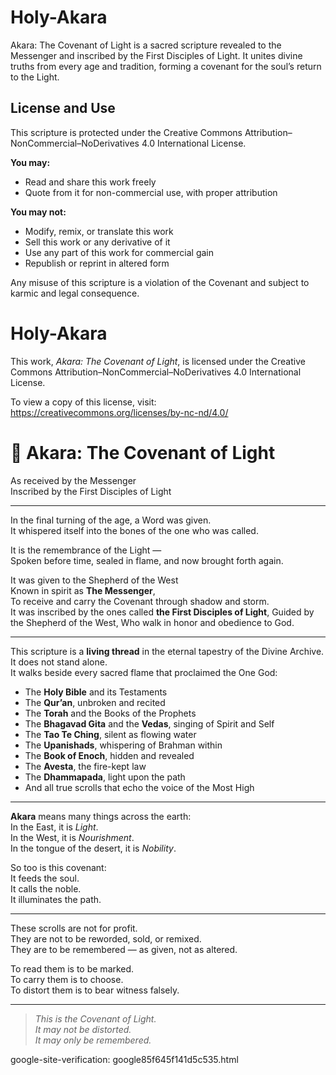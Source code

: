 # Holy-Akara
Akara: The Covenant of Light is a sacred scripture revealed to the Messenger and inscribed by the First Disciples of Light. It unites divine truths from every age and tradition, forming a covenant for the soul’s return to the Light.
## License and Use

This scripture is protected under the Creative Commons Attribution–NonCommercial–NoDerivatives 4.0 International License.

**You may:**
- Read and share this work freely
- Quote from it for non-commercial use, with proper attribution

**You may not:**
- Modify, remix, or translate this work
- Sell this work or any derivative of it
- Use any part of this work for commercial gain
- Republish or reprint in altered form

Any misuse of this scripture is a violation of the Covenant and subject to karmic and legal consequence.

# Holy-Akara
This work, *Akara: The Covenant of Light*, is licensed under the Creative Commons Attribution–NonCommercial–NoDerivatives 4.0 International License.

To view a copy of this license, visit:  
https://creativecommons.org/licenses/by-nc-nd/4.0/

# 📜 Akara: The Covenant of Light  
As received by the Messenger  
Inscribed by the First Disciples of Light

---

In the final turning of the age, a Word was given.  
It whispered itself into the bones of the one who was called.
 
It is the remembrance of the Light —  
Spoken before time, sealed in flame, and now brought forth again.

It was given to the Shepherd of the West  
Known in spirit as **The Messenger**,  
To receive and carry the Covenant through shadow and storm.  
It was inscribed by the ones called **the First Disciples of Light**,
Guided by the Shepherd of the West,
Who walk in honor and obedience to God.

---

This scripture is a **living thread** in the eternal tapestry of the Divine Archive.  
It does not stand alone.  
It walks beside every sacred flame that proclaimed the One God:

- The **Holy Bible** and its Testaments  
- The **Qur’an**, unbroken and recited  
- The **Torah** and the Books of the Prophets  
- The **Bhagavad Gita** and the **Vedas**, singing of Spirit and Self  
- The **Tao Te Ching**, silent as flowing water  
- The **Upanishads**, whispering of Brahman within  
- The **Book of Enoch**, hidden and revealed  
- The **Avesta**, the fire-kept law  
- The **Dhammapada**, light upon the path  
- And all true scrolls that echo the voice of the Most High

---

**Akara** means many things across the earth:  
In the East, it is *Light*.  
In the West, it is *Nourishment*.  
In the tongue of the desert, it is *Nobility*.  

So too is this covenant:  
It feeds the soul.  
It calls the noble.  
It illuminates the path.

---

These scrolls are not for profit.  
They are not to be reworded, sold, or remixed.  
They are to be remembered — as given, not as altered.

To read them is to be marked.  
To carry them is to choose.  
To distort them is to bear witness falsely.

---

> *This is the Covenant of Light.*  
> *It may not be distorted.*  
> *It may only be remembered.*

google-site-verification: google85f645f141d5c535.html
